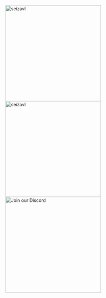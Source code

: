 <div>
  
  <!-- GitHub Top Languages -->
  <img src="https://github-readme-stats.vercel.app/api/top-langs/?username=seizavl&layout=compact&show_icons=true&count_private=true&theme=tokyonight" alt="seizavl" style="width: 300px;" />
  <br>
  
  <!-- GitHub Stats -->
  <img src="https://github-readme-stats.vercel.app/api?username=seizavl&show_icons=true&locale=en&count_private=true&theme=tokyonight" alt="seizavl" style="width: 300px;" />
  <br>
  
  <!-- Discord Badge -->
  <a href="https://discord.gg/bqy2hdbhC5">
    <img src="https://invidget.switchblade.xyz/bqy2hdbhC5" alt="Join our Discord" style="width: 300px;" />
  </a>

</div>

